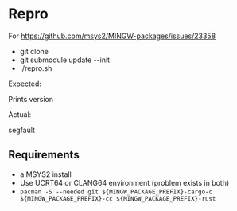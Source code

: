 # Repro

For https://github.com/msys2/MINGW-packages/issues/23358

* git clone
* git submodule update --init
* ./repro.sh

Expected:

Prints version

Actual:

segfault


## Requirements

* a MSYS2 install
* Use UCRT64 or CLANG64 environment (problem exists in both)
* `pacman -S --needed git ${MINGW_PACKAGE_PREFIX}-cargo-c ${MINGW_PACKAGE_PREFIX}-cc ${MINGW_PACKAGE_PREFIX}-rust`
